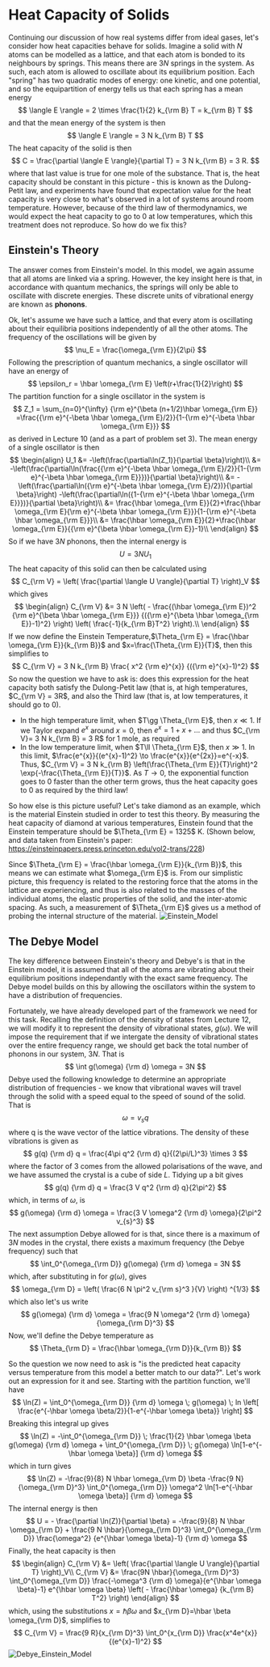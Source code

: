# Heat Capacity of Solids
Continuing our discussion of how real systems differ from ideal gases, let's consider how heat capacities behave for solids. Imagine a solid with $N$ atoms can be modelled as a lattice, and that each atom is bonded to its neighbours by springs. This means there are 3$N$ springs in the system. As such, each atom is allowed to oscillate about its equilibrium position. Each "spring" has two quadratic modes of energy: one kinetic, and one potential, and so the equipartition of energy tells us that each spring has a mean energy
$$
    \langle E \rangle = 2 \times \frac{1}{2} k_{\rm B} T = k_{\rm B} T
$$
and that the mean energy of the system is then
$$
    \langle E \rangle = 3 N k_{\rm B} T
$$
The heat capacity of the solid is then
$$
    C = \frac{\partial \langle E \rangle}{\partial T} = 3 N k_{\rm B} = 3 R.
$$
where that last value is true for one mole of the substance. That is, the heat capacity should be constant in this picture - this is known as the Dulong-Petit law, and experiments have found that expectation value for the heat capacity is very close to what's observed in a lot of systems around room temperature. However, because of the third law of thermodynamics, we would expect the heat capacity to go to 0 at low temperatures, which this treatment does not reproduce. So how do we fix this?
## Einstein's Theory
The answer comes from Einstein's model. In this model, we again assume that all atoms are linked via a spring. However, the key insight here is that, in accordance with quantum mechanics, the springs will only be able to oscillate with discrete energies. These discrete units of vibrational energy are known as **phonons**.

Ok, let's assume we have such a lattice, and that every atom is oscillating about their equilibria positions independently of all the other atoms. The frequency of the oscillations will be given by
$$
    \nu_E = \frac{\omega_{\rm E}}{2\pi}
$$
Following the prescription of quantum mechanics, a single oscillator will have an energy of
$$
    \epsilon_r = \hbar \omega_{\rm E} \left(r+\frac{1}{2}\right)
$$
The partition function for a single oscillator in the system is
$$
    Z_1 = \sum_{n=0}^{\infty} {\rm e}^{\beta (n+1/2)\hbar \omega_{\rm E}} =\frac{{\rm e}^{-\beta \hbar \omega_{\rm E}/2}}{1-{\rm e}^{-\beta \hbar \omega_{\rm E}}}
$$
as derived in Lecture 10 (and as a part of problem set 3). The mean energy of a single oscillator is then
$$
\begin{align}
    U_1 &= -\left(\frac{\partial\ln(Z_1)}{\partial \beta}\right)\\
        &= -\left(\frac{\partial\ln(\frac{{\rm e}^{-\beta \hbar \omega_{\rm E}/2}}{1-{\rm e}^{-\beta \hbar \omega_{\rm E}}})}{\partial \beta}\right)\\
        &= -\left(\frac{\partial\ln({\rm e}^{-\beta \hbar \omega_{\rm E}/2})}{\partial \beta}\right) -\left(\frac{\partial\ln({1-{\rm e}^{-\beta \hbar \omega_{\rm E}}})}{\partial \beta}\right)\\
        &= \frac{\hbar \omega_{\rm E}}{2}+\frac{\hbar \omega_{\rm E}{\rm e}^{-\beta \hbar \omega_{\rm E}}}{1-{\rm e}^{-\beta \hbar \omega_{\rm E}}}\\
        &= \frac{\hbar \omega_{\rm E}}{2}+\frac{\hbar \omega_{\rm E}}{{\rm e}^{\beta \hbar \omega_{\rm E}}-1}\\
\end{align}
$$
So if we have $3 N$ phonons, then the internal energy is
$$
    U = 3 N U_1
$$
The heat capacity of this solid can then be calculated using
$$
    C_{\rm V} = \left( \frac{\partial \langle U \rangle}{\partial T} \right)_V
$$
which gives
$$
\begin{align}
    C_{\rm V} &= 3 N \left( - \frac{(\hbar \omega_{\rm E})^2 {\rm e}^{\beta \hbar \omega_{\rm E}}} {({\rm e}^{\beta \hbar \omega_{\rm E}}-1)^2} \right) \left( \frac{-1}{k_{\rm B}T^2} \right).\\
\end{align}
$$
If we now define the Einstein Temperature,$\Theta_{\rm E} = \frac{\hbar \omega_{\rm E}}{k_{\rm B}}$ and $x=\frac{\Theta_{\rm E}}{T}$, then this simplifies to
$$
    C_{\rm V} = 3 N k_{\rm B} \frac{ x^2 {\rm e}^{x}} {({\rm e}^{x}-1)^2}
$$
So now the question we have to ask is: does this expression for the heat capacity both satisfy the Dulong-Petit law (that is, at high temperatures, $C_{\rm V} = 3R$, and also the Third law (that is, at low temperatures, it should go to 0).

- In the high temperature limit, when $T\gg \Theta_{\rm E}$, then $x \ll 1$. If we Taylor expand $e^x$ around $x=0$, then $e^x=1+x+...$ and thus $C_{\rm V}= 3 N k_{\rm B} = 3 R$ for 1 mole, as required
- In the low temperature limit, when $T\ll \Theta_{\rm E}$, then $x \gg 1$. In this limit, $\frac{e^{x}}{(e^{x}-1)^2} \to \frac{e^{x}}{e^{2x}}=e^{-x}$. Thus, $C_{\rm V} = 3 N k_{\rm B} \left(\frac{\Theta_{\rm E}}{T}\right)^2 \exp{-\frac{\Theta_{\rm E}}{T}}$. As $T \to 0$, the exponential function goes to 0 faster than the other term grows, thus the heat capacity goes to 0 as required by the third law!

So how else is this picture useful? Let's take diamond as an example, which is the material Einstein studied in order to test this theory. By measuring the heat capacity of diamond at various temperatures, Einstein found that the Einstein temperature should be $\Theta_{\rm E} = 1325$ K. (Shown below, and data taken from Einstein's paper: https://einsteinpapers.press.princeton.edu/vol2-trans/228)

Since $\Theta_{\rm E} = \frac{\hbar \omega_{\rm E}}{k_{\rm B}}$, this means we can estimate what $\omega_{\rm E}$ is. From our simplistic picture, this frequency is related to the restoring force that the atoms in the lattice are experiencing, and thus is also related to the masses of the individual atoms, the elastic properties of the solid, and the inter-atomic spacing. As such, a measurement of $\Theta_{\rm E}$ gives us a method of probing the internal structure of the material.
![Einstein_Model](Figures/Einstein_Model_vs_Data.jpg)
## The Debye Model
The key difference between Einstein's theory and Debye's is that in the Einstein model, it is assumed that all of the atoms are vibrating about their equilibrium positions independantly with the exact same frequency. The Debye model builds on this by allowing the oscillators within the system to have a distribution of frequencies.

Fortunately, we have already developed part of the framework we need for this task. Recalling the definition of the density of states from Lecture 12, we will modify it to represent the density of vibrational states, $g(\omega)$. We will impose the requirement that if we intergate the density of vibrational states over the entire frequency range, we should get back the total number of phonons in our system, $3N$. That is
$$
    \int g(\omega) {\rm d} \omega = 3N
$$
Debye used the following knowledge to determine an appropriate distribution of frequencies - we know that vibrational waves will travel through the solid with a speed equal to the speed of sound of the solid. That is
$$
    \omega = v_{s}q
$$
where q is the wave vector of the lattice vibrations. The density of these vibrations is given as
$$
    g(q) {\rm d} q = \frac{4\pi q^2 {\rm d} q}{(2\pi/L)^3} \times 3
$$
where the factor of 3 comes from the allowed polarisations of the wave, and we have assumed the crystal is a cube of side $L$. Tidying up a bit gives
$$
    g(q) {\rm d} q = \frac{3 V q^2 {\rm d} q}{2\pi^2}
$$
which, in terms of $\omega$, is
$$
    g(\omega) {\rm d} \omega = \frac{3 V \omega^2 {\rm d} \omega}{2\pi^2 v_{s}^3}
$$
The next assumption Debye allowed for is that, since there is a maximum of $3N$ modes in the crystal, there exists a maximum frequency (the Debye frequency) such that
$$
    \int_0^{\omega_{\rm D}} g(\omega) {\rm d} \omega = 3N
$$
which, after substituting in for $g(\omega)$, gives
$$
    \omega_{\rm D} = \left( \frac{6 N \pi^2 v_{\rm s}^3 }{V} \right) ^{1/3}
$$
which also let's us write
$$
    g(\omega) {\rm d} \omega = \frac{9 N \omega^2 {\rm d} \omega}{\omega_{\rm D}^3}
$$
Now, we'll define the Debye temperature as
$$
    \Theta_{\rm D} = \frac{\hbar \omega_{\rm D}}{k_{\rm B}}
$$

So the question we now need to ask is "is the predicted heat capacity versus temperature from this model a better match to our data?". Let's work out an expression for it and see. Starting with the partition function, we'll have
$$
    \ln(Z) = \int_0^{\omega_{\rm D}} {\rm d} \omega \; g(\omega) \; ln \left[ \frac{e^{-\hbar \omega \beta/2}}{1-e^{-\hbar \omega \beta}} \right]
$$
Breaking this integral up gives
$$
    \ln(Z) = -\int_0^{\omega_{\rm D}} \; \frac{1}{2} \hbar \omega \beta g(\omega)  {\rm d} \omega + \int_0^{\omega_{\rm D}} \; g(\omega) \ln[1-e^{-\hbar \omega \beta}] {\rm d} \omega
$$
which in turn gives
$$
    \ln(Z) = -\frac{9}{8} N \hbar \omega_{\rm D} \beta -\frac{9 N}{\omega_{\rm D}^3} \int_0^{\omega_{\rm D}} \omega^2 \ln[1-e^{-\hbar \omega \beta}] {\rm d} \omega
$$
The internal energy is then
$$
    U = - \frac{\partial \ln(Z)}{\partial \beta} = -\frac{9}{8} N \hbar \omega_{\rm D} + \frac{9 N \hbar}{\omega_{\rm D}^3} \int_0^{\omega_{\rm D}} \frac{\omega^2} {e^{\hbar \omega \beta}-1} {\rm d} \omega
$$
Finally, the heat capacity is then
$$
\begin{align}
C_{\rm V} &= \left( \frac{\partial \langle U \rangle}{\partial T} \right)_V\\
C_{\rm V} &= \frac{9N \hbar}{\omega_{\rm D}^3} \int_0^{\omega_{\rm D}} \frac{-\omega^3 {\rm d} \omega}{e^{\hbar \omega \beta}-1} e^{\hbar \omega \beta} \left( - \frac{\hbar \omega} {k_{\rm B} T^2} \right)
\end{align}
$$
which, using the substitutions $x=\hbar \beta \omega$ and $x_{\rm D}=\hbar \beta \omega_{\rm D}$, simplifies to
$$
    C_{\rm V} = \frac{9 R}{x_{\rm D}^3}  \int_0^{x_{\rm D}} \frac{x^4e^{x}}{(e^{x}-1)^2}
$$
![Debye_Einstein_Model](Figures/Debye_Einstein_Model_vs_Data.jpg)